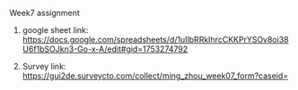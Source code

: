 Week7 assignment 

1. google sheet link: https://docs.google.com/spreadsheets/d/1uIlbRRkIhrcCKKPrYSOv8oi38U6f1bSOJkn3-Go-x-A/edit#gid=1753274792

2. Survey link: https://gui2de.surveycto.com/collect/ming_zhou_week07_form?caseid=
